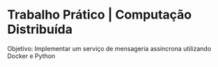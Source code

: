 # Trabalho Prático | Computação Distribuída

Objetivo: Implementar um serviço de mensageria assíncrona utilizando Docker e Python

## 

